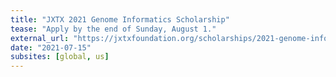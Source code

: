 ```yaml
---
title: "JXTX 2021 Genome Informatics Scholarship"
tease: "Apply by the end of Sunday, August 1."
external_url: "https://jxtxfoundation.org/scholarships/2021-genome-informatics"
date: "2021-07-15"
subsites: [global, us]
---
```



